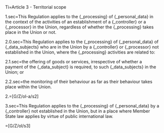 Ti=Article 3 - Territorial scope

1.sec=This Regulation applies to the {_processing} of {_personal_data} in the context of the activities of an establishment of a {_controller} or a {_processor} in the Union, regardless of whether the {_processing} takes place in the Union or not.

2.0.sec=This Regulation applies to the {_processing} of {_personal_data} of {_data_subjects} who are in the Union by a {_controller} or {_processor} not established in the Union, where the {_processing} activities are related to:

2.1.sec=the offering of goods or services, irrespective of whether a payment of the {_data_subject} is required, to such {_data_subjects} in the Union; or

2.2.sec=the monitoring of their behaviour as far as their behaviour takes place within the Union.

2.=[G/Z/ol-a/s2]

3.sec=This Regulation applies to the {_processing} of {_personal_data} by a {_controller} not established in the Union, but in a place where Member State law applies by virtue of public international law.

=[G/Z/ol/s3]
